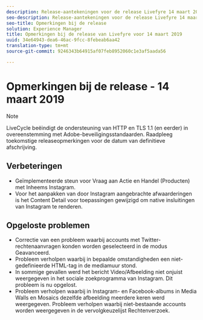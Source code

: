 ```yaml
---
description: Release-aantekeningen voor de release Livefyre 14 maart 2019.
seo-description: Release-aantekeningen voor de release Livefyre 14 maart 2019.
seo-title: Opmerkingen bij de release
solution: Experience Manager
title: Opmerkingen bij de release van Livefyre voor 14 maart 2019
uuid: 34e64943-dea6-46ac-9fcc-8febeab6aa42
translation-type: tm+mt
source-git-commit: 9246343b64915af07feb8952060c1e3af5aada56

---
```



# Opmerkingen bij de release - 14 maart 2019

>[!NOTE]
>
>LiveCycle beëindigt de ondersteuning van HTTP en TLS 1.1 (en eerder) in overeenstemming met Adobe-beveiligingsstandaarden.  Raadpleeg toekomstige releaseopmerkingen voor de datum van definitieve afschrijving.

## Verbeteringen

* Geïmplementeerde steun voor Vraag aan Actie en Handel (Producten) met Inheems Instagram.
* Voor het aanpakken van door Instagram aangebrachte afwaarderingen is het Content Detail voor toepassingen gewijzigd om native insluitingen van Instagram te renderen.


## Opgeloste problemen

* Correctie van een probleem waarbij accounts met Twitter-rechtenaanvragen konden worden geselecteerd in de modus Geavanceerd.
* Probleem verholpen waarbij in bepaalde omstandigheden een niet-gedefinieerde HTML-tag in de mediamuur stond.
* In sommige gevallen werd het bericht Video/Afbeelding niet onjuist weergegeven in het sociale zoekprogramma van Instagram. Dit probleem is nu opgelost.
* Probleem verholpen waarbij in Instagram- en Facebook-albums in Media Walls en Mosaics dezelfde afbeelding meerdere keren werd weergegeven.
Probleem verholpen waarbij niet-bestaande accounts worden weergegeven in de vervolgkeuzelijst Rechtenverzoek.